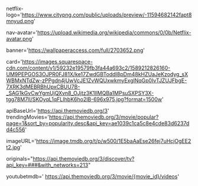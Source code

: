 netflix-logo='https://www.citypng.com/public/uploads/preview/-11594682142fapt8mnyud.png'

nav-avatar='https://upload.wikimedia.org/wikipedia/commons/0/0b/Netflix-avatar.png'

banner='https://wallpaperaccess.com/full/2703652.png'

card='https://images.squarespace-cdn.com/content/v1/59232e19579fb3fa44a693c2/1589212826160-UM9PEPGOS3OJPR0FJ81X/ke17ZwdGBToddI8pDm48kHZUaJeKzodyg_sXWBMxNTdZw-zPPgdn4jUwVcJE1ZvWQUxwkmyExglNqGp0IvTJZUJFbgE-7XRK3dMEBRBhUpxCBUU7B-_SAG1kGvCwYgmUjQXvn8_OJjtz3K1llMQBa1MPsuSXPSY3X-tgg78M7lI/SKOyqL1qFLIhbK6ho2lB-696x975.jpg?format=1500w'

apiBaseUrl='https://api.themoviedb.org/3'
trendingMovies='https://api.themoviedb.org/3/movie/popular?page=1&sort_by=popularity.desc&api_key=ae1039c1ca5c8e4cde83d6237dd4c556'

imageURL='https://image.tmdb.org/t/p/w500/1E5baAaEse26fej7uHcjOgEE2t2.jpg'

originals="https://api.themoviedb.org/3/discover/tv?api_key=###&with_networks=213"

youtubetmdb='
https://api.themoviedb.org/3/movie/{movie_id}/videos'